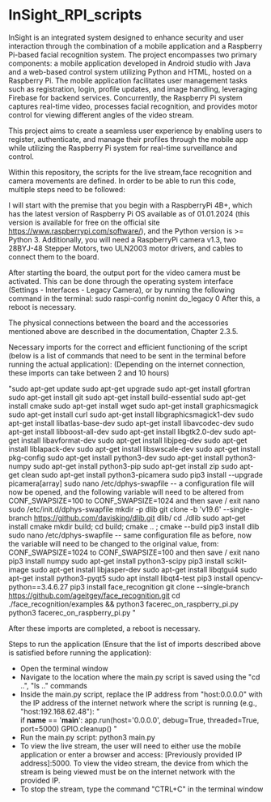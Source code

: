 # InSight_RPI_scripts
 
InSight is an integrated system designed to enhance security and user interaction through the combination of a mobile application and a Raspberry Pi-based facial recognition system. The project encompasses two primary components: a mobile application developed in Android studio with Java and a web-based control system utilizing Python and HTML, hosted on a Raspberry Pi. The mobile application facilitates user management tasks such as registration, login, profile updates, and image handling, leveraging Firebase for backend services. Concurrently, the Raspberry Pi system captures real-time video, processes facial recognition, and provides motor control for viewing different angles of the video stream.

This project aims to create a seamless user experience by enabling users to register, authenticate, and manage their profiles through the mobile app while utilizing the Raspberry Pi system for real-time surveillance and control.







Within this repository, the scripts for the live stream,face recognition and camera movements are defined. 
In order to be able to run this code, multiple steps need to be followed:

I will start with the premise that you begin with a RaspberryPi 4B+, which has the latest version of Raspberry Pi OS available as of 01.01.2024 (this version is available for free on the official site https://www.raspberrypi.com/software/), and the Python version is >= Python 3.
Additionally, you will need a RaspberryPi camera v1.3, two 28BYJ-48 Stepper Motors, two ULN2003 motor drivers, and cables to connect them to the board.

After starting the board, the output port for the video camera must be activated. This can be done through the operating system interface (Settings - Interfaces - Legacy Camera), or by running the following command in the terminal: sudo raspi-config nonint do_legacy 0
After this, a reboot is necessary.

The physical connections between the board and the accessories mentioned above are described in the documentation, Chapter 2.3.5.

Necessary imports for the correct and efficient functioning of the script (below is a list of commands that need to be sent in the terminal before running the actual application):
(Depending on the internet connection, these imports can take between 2 and 10 hours)

"sudo apt-get update
sudo apt-get upgrade
sudo apt-get install gfortran
sudo apt-get install git
sudo apt-get install build-essential
sudo apt-get install cmake
sudo apt-get install wget
sudo apt-get install graphicsmagick
sudo apt-get install curl
sudo apt-get install libgraphicsmagick1-dev
sudo apt-get install libatlas-base-dev
sudo apt-get install libavcodec-dev
sudo apt-get install libboost-all-dev
sudo apt-get install libgtk2.0-dev
sudo apt-get install libavformat-dev
sudo apt-get install libjpeg-dev
sudo apt-get install liblapack-dev
sudo apt-get install libswscale-dev
sudo apt-get install pkg-config
sudo apt-get install python3-dev
sudo apt-get install python3-numpy
sudo apt-get install python3-pip
sudo apt-get install zip
sudo apt-get clean
sudo apt-get install python3-picamera
sudo pip3 install --upgrade picamera[array]
sudo nano /etc/dphys-swapfile -- a configuration file will now be opened, and the following variable will need to be altered from CONF_SWAPSIZE=100 to CONF_SWAPSIZE=1024 and then save / exit nano
sudo /etc/init.d/dphys-swapfile 
mkdir -p dlib
git clone -b 'v19.6' --single-branch https://github.com/davisking/dlib.git dlib/
cd ./dlib
sudo apt-get install cmake
mkdir build; cd build; cmake .. ; cmake --build
pip3 install dlib
sudo nano /etc/dphys-swapfile -- same configuration file as before, now the variable will need to be changed to the original value, from: CONF_SWAPSIZE=1024 to CONF_SWAPSIZE=100 and then save / exit nano
pip3 install numpy
sudo apt-get install python3-scipy
pip3 install scikit-image
sudo apt-get install libjasper-dev
sudo apt-get install libqtgui4
sudo apt-get install python3-pyqt5
sudo apt install libqt4-test
pip3 install opencv-python==3.4.6.27
pip3 install face_recognition 
git clone --single-branch https://github.com/ageitgey/face_recognition.git
cd ./face_recognition/examples && python3 facerec_on_raspberry_pi.py
python3 facerec_on_raspberry_pi.py
"

After these imports are completed, a reboot is necessary.


Steps to run the application (Ensure that the list of imports described above is satisfied before running the application):


- Open the terminal window
- Navigate to the location where the main.py script is saved using the "cd ..", "ls .." commands
- Inside the main.py script, replace the IP address from "host:0.0.0.0" with the IP address of the internet network where the script is running (e.g., "host:192.168.62.48"):
"    
if __name__ == '__main__':
    app.run(host='0.0.0.0', debug=True, threaded=True, port=5000)
    GPIO.cleanup()
"
- Run the main.py script: python3 main.py
- To view the live stream, the user will need to either use the mobile application or enter a browser and access: [Previously provided IP address]:5000. To view the video stream, the device from which the stream is being viewed must be on the internet network with the provided IP.
- To stop the stream, type the command "CTRL+C" in the terminal window
